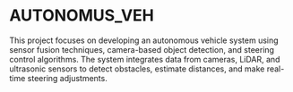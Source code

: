 # AUTONOMUS_VEH
This project focuses on developing an autonomous vehicle system using sensor fusion techniques, camera-based object detection, and steering control algorithms. The system integrates data from cameras, LiDAR, and ultrasonic sensors to detect obstacles, estimate distances, and make real-time steering adjustments.
